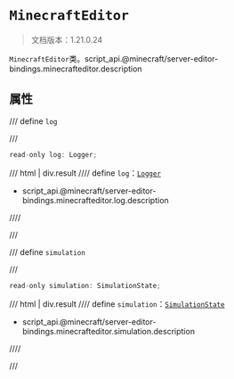# `MinecraftEditor`

> 文档版本：1.21.0.24

`MinecraftEditor`类。script_api.@minecraft/server-editor-bindings.minecrafteditor.description

## 属性

/// define
`log`


///

```js
read-only log: Logger;
```

/// html | div.result
//// define
`log`：[`Logger`](./logger.md)

- script_api.@minecraft/server-editor-bindings.minecrafteditor.log.description


////

///


/// define
`simulation`


///

```js
read-only simulation: SimulationState;
```

/// html | div.result
//// define
`simulation`：[`SimulationState`](./simulationstate.md)

- script_api.@minecraft/server-editor-bindings.minecrafteditor.simulation.description


////

///

